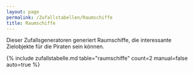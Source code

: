 ```yaml
---
layout: page
permalink: /Zufallstabellen/Raumschiffe
title: Raumschiffe
---
```


Dieser Zufallsgeneratoren generiert Raumschiffe, die interessante Zielobjekte für die Piraten sein können.

{% include zufallstabelle.md table="raumschiffe" count=2 manual=false auto=true %}
